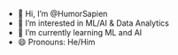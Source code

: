 - 👋 Hi, I’m @HumorSapien
- 👀 I’m interested in ML/AI & Data Analytics
- 🌱 I’m currently learning ML and AI
- 😄 Pronouns: He/Him

<!---
HumorSapien/HumorSapien is a ✨ special ✨ repository because its `README.md` (this file) appears on your GitHub profile.
You can click the Preview link to take a look at your changes.
--->
